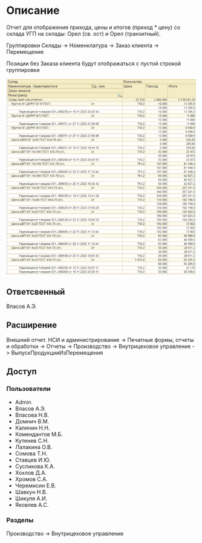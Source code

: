 # Описание

Отчет для отображения прихода, цены и итогов (приход * цену) со склада УГП на склады: Орел (св. ост) и Орел (транзитный).

Группировки Склады -> Номенклатура -> Заказ клиента -> Перемещение

Позиции без Заказа клиента будут отображаться с пустой строкой группировки

![Скрин отчета](Скрины/Выпуск%20продукции%20из%20перемещений.png)

## Ответсвенный

Власов А.Э.

## Расширение

Внешний отчет. НСИ и администрирование -> Печатные формы, отчеты и обработки -> Отчеты -> Производство -> Внутрицеховое управление -> ВыпускПродукцииИзПеремещения

## Доступ

### Пользователи

- Admin
- Власов А.Э.
- Власова Н.В.
- Домнич В.М.
- Калинин Н.Н.
- Комендантов М.Б.
- Кутенев С.Н.
- Лалакина О.В.
- Сомова Т.Н.
- Ставцев И.Ю.
- Сусликова К.А.
- Хохлов Д.А.
- Хромов С.А.
- Черемисин Е.В.
- Шавкун Н.В.
- Шикуля А.И.
- Яковлев А.С.

### Разделы

Производство -> Внутрицеховое управление
